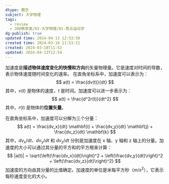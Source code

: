 ```yaml
---
dtype: 概念
subject: 大学物理
tags:
  - review
  - 300教育类/03-大学物理/01-质点运动学
dg-publish: true
updated time: 2024-04-13 12:53:50
created time: 2024-03-18 11:53:21
created: 2024-03-18T11:53
updated: 2024-04-13T12:54
---
```

加速度是**描述物体速度变化的快慢和方向**的矢量物理量。它是速度对时间的导数，表示物体速度随时间变化的速率。
在直角坐标系中，加速度可以表示为：
$$
a(t) = \frac{dv(t)}{dt}
$$
其中，$v(t)$ 是物体的速度，$t$ 是时间。加速度可以进一步表示为：
$$
a(t) = \frac{d^2r(t)}{dt^2}
$$
其中，$r(t)$ 是物体的**位置矢量**。

在直角坐标系中，加速度可以分解为三个分量：
$$
a(t) = \frac{dv_x}{dt} \mathbf{i} + \frac{dv_y}{dt} \mathbf{j} + \frac{dv_z}{dt} \mathbf{k}
$$
其中，$dv_x/dt$、$dv_y/dt$ 和 $dv_z/dt$ 分别是加速度在 x 轴、y 轴和 z 轴上的分量。加速度的大小可以通过其分量的平方和的平方根来计算：
$$
|a(t)| = \sqrt{\left(\frac{dv_x}{dt}\right)^2 + \left(\frac{dv_y}{dt}\right)^2 + \left(\frac{dv_z}{dt}\right)^2}
$$
加速度的方向由其分量的比值确定。加速度的单位是米每平方秒（$m/s^2$），它表示每秒速度变化的大小。
